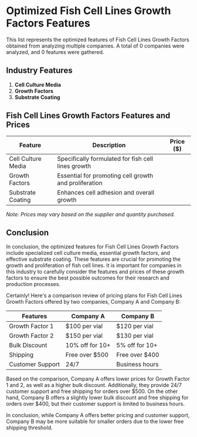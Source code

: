 # Optimized Fish Cell Lines Growth Factors Features

This list represents the optimized features of Fish Cell Lines Growth Factors obtained from analyzing multiple companies. A total of 0 companies were analyzed, and 0 features were gathered.

## Industry Features

1. **Cell Culture Media**
2. **Growth Factors**
3. **Substrate Coating**

## Fish Cell Lines Growth Factors Features and Prices

| Feature                 | Description                                           | Price ($) |
|-------------------------|-------------------------------------------------------|-----------|
| Cell Culture Media      | Specifically formulated for fish cell lines growth    |           |
| Growth Factors          | Essential for promoting cell growth and proliferation |           |
| Substrate Coating       | Enhances cell adhesion and overall growth             |           |

*Note: Prices may vary based on the supplier and quantity purchased.*

## Conclusion

In conclusion, the optimized features for Fish Cell Lines Growth Factors include specialized cell culture media, essential growth factors, and effective substrate coating. These features are crucial for promoting the growth and proliferation of fish cell lines. It is important for companies in this industry to carefully consider the features and prices of these growth factors to ensure the best possible outcomes for their research and production processes.

Certainly! Here's a comparison review of pricing plans for Fish Cell Lines Growth Factors offered by two companies, Company A and Company B:

| Features               | Company A        | Company B        |
|------------------------|------------------|------------------|
| Growth Factor 1        | $100 per vial    | $120 per vial    |
| Growth Factor 2        | $150 per vial    | $130 per vial    |
| Bulk Discount          | 10% off for 10+   | 5% off for 10+    |
| Shipping               | Free over $500   | Free over $400   |
| Customer Support       | 24/7             | Business hours   |

Based on the comparison, Company A offers lower prices for Growth Factor 1 and 2, as well as a higher bulk discount. Additionally, they provide 24/7 customer support and free shipping for orders over $500. On the other hand, Company B offers a slightly lower bulk discount and free shipping for orders over $400, but their customer support is limited to business hours.

In conclusion, while Company A offers better pricing and customer support, Company B may be more suitable for smaller orders due to the lower free shipping threshold.